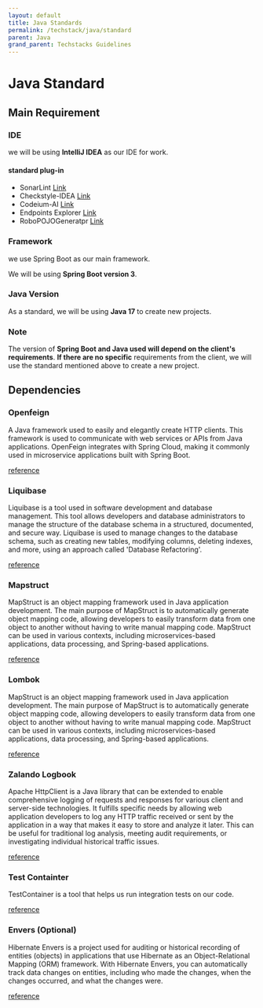 ```yaml
---
layout: default
title: Java Standards
permalink: /techstack/java/standard
parent: Java
grand_parent: Techstacks Guidelines
---
```


# Java Standard

## Main Requirement

### IDE
we will be using **IntelliJ IDEA** as our IDE for work.

#### standard plug-in
- SonarLint [Link](https://plugins.jetbrains.com/plugin/7973-sonarlint)
- Checkstyle-IDEA [Link](https://plugins.jetbrains.com/plugin/1065-checkstyle-idea)
- Codeium-AI [Link](https://plugins.jetbrains.com/plugin/20540-codeium-ai-autocomplete-and-chat-for-python-js-ts-java-go-)
- Endpoints Explorer [Link](https://plugins.jetbrains.com/plugin/17867-endpoints-explorer)
- RoboPOJOGeneratpr [Link](https://plugins.jetbrains.com/plugin/8634-robopojogenerator)

### Framework

we use Spring Boot as our main framework.

We will be using **Spring Boot version 3**.

### Java Version

As a standard, we will be using **Java 17** to create new projects.

### Note

The version of **Spring Boot and Java used will depend on the client's requirements**.
**If there are no specific** requirements from the client, we will use the standard mentioned above to create a new project.

## Dependencies
### Openfeign

A Java framework used to easily and elegantly create HTTP clients. This framework is used to communicate with web services or APIs from Java applications. OpenFeign integrates with Spring Cloud, making it commonly used in microservice applications built with Spring Boot.

[reference](https://spring.io/projects/spring-cloud-openfeign)

### Liquibase

Liquibase is a tool used in software development and database management. This tool allows developers and database administrators to manage the structure of the database schema in a structured, documented, and secure way. Liquibase is used to manage changes to the database schema, such as creating new tables, modifying columns, deleting indexes, and more, using an approach called 'Database Refactoring'.

[reference](https://www.baeldung.com/liquibase-refactor-schema-of-java-app)

### Mapstruct

MapStruct is an object mapping framework used in Java application development. The main purpose of MapStruct is to automatically generate object mapping code, allowing developers to easily transform data from one object to another without having to write manual mapping code. MapStruct can be used in various contexts, including microservices-based applications, data processing, and Spring-based applications.

[reference](https://mayankposts.medium.com/simplify-model-mapping-in-spring-boot-with-mapstruct-and-lombok-65d93b56a76b)

### Lombok

MapStruct is an object mapping framework used in Java application development. The main purpose of MapStruct is to automatically generate object mapping code, allowing developers to easily transform data from one object to another without having to write manual mapping code. MapStruct can be used in various contexts, including microservices-based applications, data processing, and Spring-based applications.

[reference](https://www.baeldung.com/intro-to-project-lombok)

### Zalando Logbook

Apache HttpClient is a Java library that can be extended to enable comprehensive logging of requests and responses for various client and server-side technologies. It fulfills specific needs by allowing web application developers to log any HTTP traffic received or sent by the application in a way that makes it easy to store and analyze it later. This can be useful for traditional log analysis, meeting audit requirements, or investigating individual historical traffic issues.

[reference](https://github.com/zalando/logbook)

### Test Containter

TestContainer is a tool that helps us run integration tests on our code.

[reference](https://testcontainers.com/guides/testing-spring-boot-rest-api-using-testcontainers/)

### Envers (Optional)

Hibernate Envers is a project used for auditing or historical recording of entities (objects) in applications that use Hibernate as an Object-Relational Mapping (ORM) framework. With Hibernate Envers, you can automatically track data changes on entities, including who made the changes, when the changes occurred, and what the changes were.

[reference](https://www.baeldung.com/database-auditing-jpa)